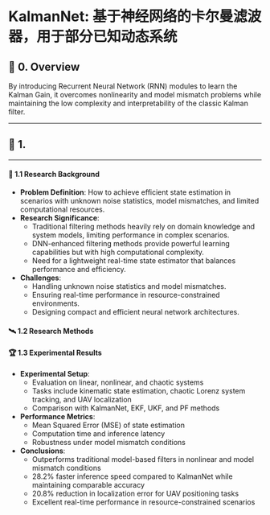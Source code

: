 # KalmanNet: 基于神经网络的卡尔曼滤波器，用于部分已知动态系统  

## 🌟 0. Overview
By introducing Recurrent Neural Network (RNN) modules to learn the Kalman Gain, it overcomes nonlinearity and model mismatch problems while maintaining the low complexity and interpretability of the classic Kalman filter.

---  


## 🔬 1. 


---  
#### 🚀 1.1 Research Background 
- **Problem Definition**: How to achieve efficient state estimation in scenarios with unknown noise statistics, model mismatches, and limited computational resources.  
- **Research Significance**:
  - Traditional filtering methods heavily rely on domain knowledge and system models, limiting performance in complex scenarios.  
  - DNN-enhanced filtering methods provide powerful learning capabilities but with high computational complexity.  
  - Need for a lightweight real-time state estimator that balances performance and efficiency.
- **Challenges**:
  - Handling unknown noise statistics and model mismatches.  
  - Ensuring real-time performance in resource-constrained environments.  
  - Designing compact and efficient neural network architectures.

#### 🛰️ 1.2 Research Methods  


  
#### 🏆 1.3 Experimental Results  
- **Experimental Setup**:
  - Evaluation on linear, nonlinear, and chaotic systems  
  - Tasks include kinematic state estimation, chaotic Lorenz system tracking, and UAV localization  
  - Comparison with KalmanNet, EKF, UKF, and PF methods 
- **Performance Metrics**:
  - Mean Squared Error (MSE) of state estimation  
  - Computation time and inference latency  
  - Robustness under model mismatch conditions
- **Conclusions**:
  - Outperforms traditional model-based filters in nonlinear and model mismatch conditions  
  - 28.2% faster inference speed compared to KalmanNet while maintaining comparable accuracy  
  - 20.8% reduction in localization error for UAV positioning tasks  
  - Excellent real-time performance in resource-constrained scenarios




